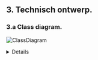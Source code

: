 ## 3. Technisch ontwerp.
### 3.a Class diagram.

![ClassDiagram](https://www.plantuml.com/plantuml/png/dLLHRwCu47xdLrXzEQfjTRfNjAgM0Dj5Io4No4btRrwOf9R0P6tJNdMw_tuE7YSOcaYzl11_y_7DD_Pu-28L5MheMiy3FdGa0oeuu_kmLko5gRVgxG3a7u_etzCsgz9rbaJVYZHAHkXhccLfNdrBLbcOVn-XD2-hpJQgqY8Vrxzlqx-yVr7zgs30cmty742gKb4rI1GFeoXPLqayBk8aqhAuM2TvdEQFu_yepACaop2ooehek_vlrJVmIaKpSHnhkyLJQCXX_9YSg6lHxmL8wNY8YYTTdZMHvkjDyRX9od9SvaLLLk56HnSYqpqgucsMO4LL-aTQ_Nca_q9ML0AfMoebsVM2r7tNzPmC4WIXIWdsOr0WFVf3Aa5hXSoj3gFm_Ou9gNBQGK1ApUTx0tUiQLfOuYrzZzrG1SLknOHw3aYi5mQ6ZhBMPHvq_jTUD0xwQNiuAkYwTwm5Vs7fZg0T1slfdBMmSKUi1MJCqzzEyskn_vlS5KgEINqdjHDVemj_QKSVgZcZiEaOPyTZKwpdU5gVmgOfrT00Lxuqpu0WS7jYL43hPn2-Ci-08E1uk2HpHuOntfIpWFFsfHIdjwjPO58P8WJ-Li2RSpUYUpifdlfcQC7lnaT0N7WYX_RUbIkV-rTxc_pRWDZ_vwYvssCmOr9zDkk7ixoRrzuQlhm286l13iV3SW9OaZFyV8f_0Z8FuIvleEjVu8FlOKcp48DpTVEtnZgnq7diuwNUApsmWdT7_RHtJjLmvqQvgWXUL9nq0CxdfL_7rcIANwi2zp06HLchDyw6pjbi3zbyxSpSqkx4XJFR3Ix7JqKm-tJWj4GCxLptkPodjlCRmvfE6HmozS-1Cguehs5o1StdrD-D3tS0sDQyIYarvdoIBqh9Gy-RgdV9mZm3ui2J3ZUuNBsPlV9n2rs-YTdEnyIJY-sGxM5A3O4u-JIWW1hOomA-alMOnHtWnpxPgVi7SiDlhCo28jZ-6JbsIYuuJV_AaUAE9izTkcgBbhIzCKO_6zKb2s_MpMzdpcc4shbxFnnC4gURFFH_nJ09I2s0Af2_TfJJFKZoO5MlfSIWsL2yrjuqzyIISpQUzqKlXgxz3m00)

<details>

```plantuml
@startuml

enum LearningActivityType {
    MULTIPLECHOICE
    FILLINTHEBLANK
    INSTRUCTION
    QUIZ
}

enum FriendRequestStatus {
    ACCEPTED
    DECLINED
    PENDING
    CANCELLED
    BLOCKED
}

enum RewardType {
    DIPLOMA
    BADGE
}

enum ProgressStatus {
    COMPLETED
    INPROGRESS
    NOTSTARTED
}

enum ProgressType {
    MODULE
    ACTIVITY
}

' Base class for common user attributes
abstract class User {
    -firstName: String
    -middleName: String
    -lastName: String
    -dateOfBirth: Date
    -email: String
    -password: String
    +UpdateProfile(firstName: String, middleName: String, lastName: String, dateOfBirth: Date, email: String, password: String)
    +UpdateName(firstName: String, middleName: String, lastName: String)
    +UpdateEmail(email: String)
    +UpdatePassword(password: String)
}

class Administration {
    +AddStudent(student: Student)
    +AddTeacher(teacher: Teacher)
    +UpdateStudent(student: Student, updatedStudent: Student)
    +UpdateTeacher(teacher: Teacher, updatedTeacher: Teacher)
}

class Teacher extends User {
    +AddLearningModule(module: LearningModule)
}

class Student extends User {
    +ShowProgress(): Progress
    +ShowRewards(): List<Reward>
}

class LearningModule {
    -name: String
    -description: String
    +AddLearningActivity(activity: LearningActivity)
    +RemoveLearningActivity(activity: LearningActivity)
    +ShowLearningActivities(): List<LearningActivity>
}


class LearningActivity {
    -name: String
    -description: String
    -type: LearningActivityType
    +UpdateActivity(name: String, description: String, type: LearningActivityType)
}

class Reward {
    -name: String
    -type: RewardType
    -description: String
    +ShowDetails(): String
}

class Progress {
    -learningActivity: LearningActivity
    -type: ProgressType
    -status: ProgressStatus
    -progressDetails: String
    +ShowDetails(): String
    +UpdateProgress(details: String)
}
class Acquaintance {
    +AddFriend(friend: Student)
    +RemoveFriend(friend: Student)
    +SendFriendRequest(friend: Student)
    +RespondToFriendRequest(request: FriendRequest)
    +ShowFriendsByStatus(status: FriendRequestStatus): List<Student>
}

class FriendRequest {
    -sender: Student
    -receiver: Student
    -status: FriendRequestStatus
}

Administration -left-> "n" Student
Administration -right-> "n" Teacher
Administration -down-> "n" LearningModule
LearningModule -right-> "n" LearningActivity
Progress "n" <-down- LearningActivity
Reward "1" <-down- Progress
Student -up-> "n" Acquaintance
Teacher -down-> "n" LearningModule : creates/manages >
Student "1" <-down- Progress
Student "1" <-left- Reward
Acquaintance -up-> "n" FriendRequest

@enduml
```
</details>
